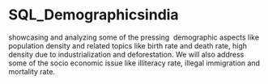 # SQL_Demographicsindia
showcasing and analyzing some of the pressing  demographic aspects like population density and related topics like birth rate and death rate, high density due to industrialization and deforestation. We will also address some of the socio economic issue like illiteracy rate, illegal immigration and mortality rate.

